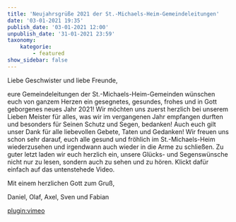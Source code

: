 ```yaml
---
title: 'Neujahrsgrüße 2021 der St.-Michaels-Heim-Gemeindeleitungen'
date: '03-01-2021 19:35'
publish_date: '03-01-2021 12:00'
unpublish_date: '31-01-2021 23:59'
taxonomy:
    kategorie:
        - featured
show_sidebar: false
---
```


Liebe Geschwister und liebe Freunde,

eure Gemeindeleitungen der St.-Michaels-Heim-Gemeinden wünschen euch von ganzem Herzen ein gesegnetes, gesundes, frohes und in Gott geborgenes neues Jahr 2021! Wir möchten uns zuerst herzlich bei unserem Lieben Meister für alles, was wir im vergangenen Jahr empfangen durften und besonders für Seinen Schutz und Segen, bedanken! Auch euch gilt unser Dank für alle liebevollen Gebete, Taten und Gedanken! Wir freuen uns schon sehr darauf, euch alle gesund und fröhlich im St.-Michaels-Heim wiederzusehen und irgendwann auch wieder in die Arme zu schließen. Zu guter letzt laden wir euch herzlich ein, unsere Glücks- und Segenswünsche nicht nur zu lesen, sondern auch zu sehen und zu hören. Klickt dafür einfach auf das untenstehede Video.

Mit einem herzlichen Gott zum Gruß,

Daniel, Olaf, Axel, Sven und Fabian

[plugin:vimeo]()